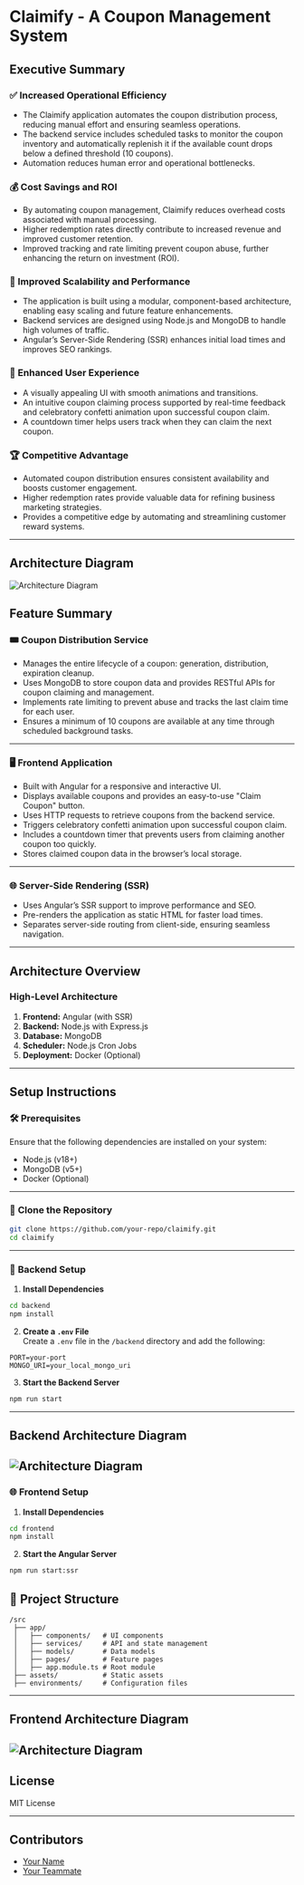 
# **Claimify - A Coupon Management System**  

## **Executive Summary**  

### ✅ Increased Operational Efficiency  
- The Claimify application automates the coupon distribution process, reducing manual effort and ensuring seamless operations.  
- The backend service includes scheduled tasks to monitor the coupon inventory and automatically replenish it if the available count drops below a defined threshold (10 coupons).  
- Automation reduces human error and operational bottlenecks.  

### 💰 Cost Savings and ROI  
- By automating coupon management, Claimify reduces overhead costs associated with manual processing.  
- Higher redemption rates directly contribute to increased revenue and improved customer retention.  
- Improved tracking and rate limiting prevent coupon abuse, further enhancing the return on investment (ROI).  

### 🚀 Improved Scalability and Performance  
- The application is built using a modular, component-based architecture, enabling easy scaling and future feature enhancements.  
- Backend services are designed using Node.js and MongoDB to handle high volumes of traffic.  
- Angular’s Server-Side Rendering (SSR) enhances initial load times and improves SEO rankings.  

### 🎯 Enhanced User Experience  
- A visually appealing UI with smooth animations and transitions.  
- An intuitive coupon claiming process supported by real-time feedback and celebratory confetti animation upon successful coupon claim.  
- A countdown timer helps users track when they can claim the next coupon.  

### 🏆 Competitive Advantage  
- Automated coupon distribution ensures consistent availability and boosts customer engagement.  
- Higher redemption rates provide valuable data for refining business marketing strategies.  
- Provides a competitive edge by automating and streamlining customer reward systems.  

---

## Architecture Diagram

![Architecture Diagram](architecture.png)

## **Feature Summary**  

### 🎟️ **Coupon Distribution Service**  
- Manages the entire lifecycle of a coupon: generation, distribution, expiration cleanup.  
- Uses MongoDB to store coupon data and provides RESTful APIs for coupon claiming and management.  
- Implements rate limiting to prevent abuse and tracks the last claim time for each user.  
- Ensures a minimum of 10 coupons are available at any time through scheduled background tasks.  

---

### 🖥️ **Frontend Application**  
- Built with Angular for a responsive and interactive UI.  
- Displays available coupons and provides an easy-to-use "Claim Coupon" button.  
- Uses HTTP requests to retrieve coupons from the backend service.  
- Triggers celebratory confetti animation upon successful coupon claim.  
- Includes a countdown timer that prevents users from claiming another coupon too quickly.  
- Stores claimed coupon data in the browser’s local storage.  

---

### 🌐 **Server-Side Rendering (SSR)**  
- Uses Angular’s SSR support to improve performance and SEO.  
- Pre-renders the application as static HTML for faster load times.  
- Separates server-side routing from client-side, ensuring seamless navigation.  

---

## **Architecture Overview**  
### **High-Level Architecture**  
1. **Frontend:** Angular (with SSR)  
2. **Backend:** Node.js with Express.js  
3. **Database:** MongoDB  
4. **Scheduler:** Node.js Cron Jobs  
5. **Deployment:** Docker (Optional)  

---

## **Setup Instructions**  

### 🛠️ **Prerequisites**  
Ensure that the following dependencies are installed on your system:  
- Node.js (v18+)  
- MongoDB (v5+)  
- Docker (Optional)  

---

### 📂 **Clone the Repository**  
```bash
git clone https://github.com/your-repo/claimify.git
cd claimify
```

---

### 🚀 **Backend Setup**  

1. **Install Dependencies**  
```bash
cd backend
npm install
```

2. **Create a `.env` File**  
Create a `.env` file in the `/backend` directory and add the following:  
```env
PORT=your-port
MONGO_URI=your_local_mongo_uri
```

3. **Start the Backend Server**  
```bash
npm run start
```
---
## Backend Architecture Diagram

![Architecture Diagram](backend.png)
---
### 🌐 **Frontend Setup**  

1. **Install Dependencies**  
```bash
cd frontend
npm install
```

2. **Start the Angular Server**  
```bash
npm run start:ssr
```

## 📁 Project Structure  
```
/src
 ├── app/
 │   ├── components/   # UI components
 │   ├── services/     # API and state management
 │   ├── models/       # Data models
 │   ├── pages/        # Feature pages
 │   ├── app.module.ts # Root module
 ├── assets/           # Static assets
 ├── environments/     # Configuration files
```
---
## Frontend Architecture Diagram

![Architecture Diagram](frontend.png)
---

## **License**  
MIT License  

---

## **Contributors**  
- [Your Name](https://github.com/your-profile)  
- [Your Teammate](https://github.com/teammate-profile)  

